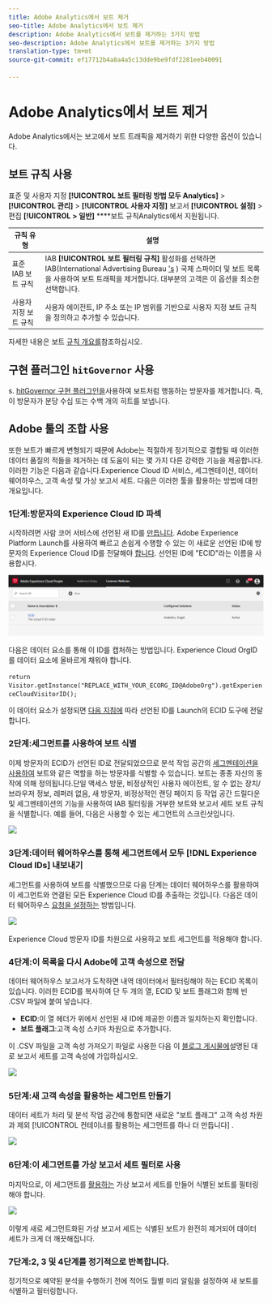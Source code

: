 ```yaml
---
title: Adobe Analytics에서 보트 제거
seo-title: Adobe Analytics에서 보트 제거
description: Adobe Analytics에서 보트를 제거하는 3가지 방법
seo-description: Adobe Analytics에서 보트를 제거하는 3가지 방법
translation-type: tm+mt
source-git-commit: ef17712b4a8a4a5c13dde9be9fdf2281eeb40091

---
```



# Adobe Analytics에서 보트 제거

Adobe Analytics에서는 보고에서 보트 트래픽을 제거하기 위한 다양한 옵션이 있습니다.

## 보트 규칙 사용

표준 및 사용자 지정 **[!UICONTROL 보트 필터링 방법 모두 Analytics]** &gt; **[!UICONTROL 관리]** &gt; **[!UICONTROL 사용자 지정]** 보고서 **[!UICONTROL 설정]** &gt; 편집 **[!UICONTROL &gt; 일반]** ****&#x200B;보트 규칙Analytics에서 지원됩니다.

| 규칙 유형 | 설명 |
|--- |--- |
| 표준 IAB 보트 규칙 | IAB **[!UICONTROL 보트 필터링 규칙]** 활성화를 선택하면 IAB(International Advertising Bureau ['s](https://www.iab.com/) ) 국제 스파이더 및 보트 목록을 사용하여 보트 트래픽을 제거합니다. 대부분의 고객은 이 옵션을 최소한 선택합니다. |
| 사용자 지정 보트 규칙 | 사용자 에이전트, IP 주소 또는 IP 범위를 기반으로 사용자 지정 보트 규칙을 정의하고 추가할 수 있습니다. |

자세한 내용은 보트 [규칙 개요를](/help/admin/admin/bot-removal/bot-rules.md)참조하십시오.

## 구현 플러그인 `hitGovernor` 사용

s. [hitGovernor 구현 플러그인을](https://docs.adobe.com/content/help/en/analytics/implementation/javascript-implementation/plugins/hitgovernor.html)사용하여 보트처럼 행동하는 방문자를 제거합니다. 즉, 이 방문자가 분당 수십 또는 수백 개의 히트를 보냅니다.

## Adobe 툴의 조합 사용

또한 보트가 빠르게 변형되기 때문에 Adobe는 적절하게 정기적으로 결합될 때 이러한 데이터 품질의 적들을 제거하는 데 도움이 되는 몇 가지 다른 강력한 기능을 제공합니다. 이러한 기능은 다음과 같습니다.Experience Cloud ID 서비스, 세그멘테이션, 데이터 웨어하우스, 고객 속성 및 가상 보고서 세트. 다음은 이러한 툴을 활용하는 방법에 대한 개요입니다.

### 1단계:방문자의 Experience Cloud ID 파섹

시작하려면 사람 코어 서비스에 선언된 새 ID를 [만듭니다](https://docs.adobe.com/content/help/en/core-services/interface/audiences/audience-library.html). Adobe Experience Platform Launch를 사용하여 빠르고 손쉽게 수행할 수 있는 이 새로운 선언된 ID에 방문자의 Experience Cloud ID를 전달해야 [합니다](https://docs.adobe.com/content/help/en/launch/using/implement/solutions/idservice-save.html). 선언된 ID에 "ECID"라는 이름을 사용합시다.

![](assets/bot-cust-attr-setup.png)

다음은 데이터 요소를 통해 이 ID를 캡처하는 방법입니다. Experience Cloud OrgID를 데이터 요소에 올바르게 채워야 합니다.

```return Visitor.getInstance("REPLACE_WITH_YOUR_ECORG_ID@AdobeOrg").getExperienceCloudVisitorID();```

이 데이터 요소가 설정되면 [다음 지침에](https://docs.adobe.com/content/help/en/launch/using/implement/solutions/idservice-save.html) 따라 선언된 ID를 Launch의 ECID 도구에 전달합니다.

### 2단계:세그먼트를 사용하여 보트 식별

이제 방문자의 ECID가 선언된 ID로 전달되었으므로 분석 작업 공간의 [세그멘테이션을 사용하여](https://docs.adobe.com/content/help/en/analytics/analyze/analysis-workspace/components/t-freeform-project-segment.html) 보트와 같은 역할을 하는 방문자를 식별할 수 있습니다. 보트는 종종 자신의 동작에 의해 정의됩니다.단일 액세스 방문, 비정상적인 사용자 에이전트, 알 수 없는 장치/브라우저 정보, 레퍼러 없음, 새 방문자, 비정상적인 랜딩 페이지 등 작업 공간 드릴다운 및 세그멘테이션의 기능을 사용하여 IAB 필터링을 거부한 보트와 보고서 세트 보트 규칙을 식별합니다. 예를 들어, 다음은 사용할 수 있는 세그먼트의 스크린샷입니다.

![](assets/bot-filter-seg1.png)

### 3단계:데이터 웨어하우스를 통해 세그먼트에서 모두 [!DNL Experience Cloud IDs] 내보내기

세그먼트를 사용하여 보트를 식별했으므로 다음 단계는 데이터 웨어하우스를 활용하여 이 세그먼트와 연결된 모든 Experience Cloud ID를 추출하는 것입니다. 다음은 데이터 웨어하우스 [요청을 설정하는](https://docs.adobe.com/content/help/en/analytics/export/data-warehouse/data-warehouse.html) 방법입니다.

![](assets/bot-dwh-3.png)

Experience Cloud 방문자 ID를 차원으로 사용하고 보트 세그먼트를 적용해야 합니다.

### 4단계:이 목록을 다시 Adobe에 고객 속성으로 전달

데이터 웨어하우스 보고서가 도착하면 내역 데이터에서 필터링해야 하는 ECID 목록이 있습니다. 이러한 ECID를 복사하여 단 두 개의 열, ECID 및 보트 플래그와 함께 빈 .CSV 파일에 붙여 넣습니다.

* **ECID**:이 열 헤더가 위에서 선언된 새 ID에 제공한 이름과 일치하는지 확인합니다.
* **보트 플래그**:고객 속성 스키마 차원으로 추가합니다.

이 .CSV 파일을 고객 속성 가져오기 파일로 사용한 다음 이 [블로그 게시물에](https://theblog.adobe.com/link-digital-behavior-customers)설명된 대로 보고서 세트를 고객 속성에 가입하십시오.

![](assets/bot-csv-4.png)

### 5단계:새 고객 속성을 활용하는 세그먼트 만들기

데이터 세트가 처리 및 분석 작업 공간에 통합되면 새로운 "보트 플래그" 고객 속성 차원과 제외 [!UICONTROL 컨테이너를 활용하는 세그먼트를 하나 더 만듭니다] .

![](assets/bot-filter-seg2.png)

### 6단계:이 세그먼트를 가상 보고서 세트 필터로 사용

마지막으로, 이 세그먼트를 [활용하는](/help/components/vrs/vrs-about.md) 가상 보고서 세트를 만들어 식별된 보트를 필터링해야 합니다.

![](assets/bot-vrs.png)

이렇게 새로 세그먼트화된 가상 보고서 세트는 식별된 보트가 완전히 제거되어 데이터 세트가 크게 더 깨끗해집니다.

### 7단계:2, 3 및 4단계를 정기적으로 반복합니다.

정기적으로 예약된 분석을 수행하기 전에 적어도 월별 미리 알림을 설정하여 새 보트를 식별하고 필터링합니다.
